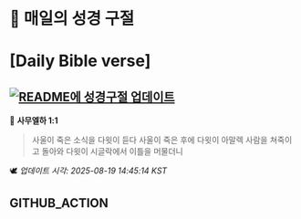 # 🙏 매일의 성경 구절
# [Daily Bible verse]
## [![README에 성경구절 업데이트](https://github.com/DONGSUKA/first_test/actions/workflows/update-readme-bible.yml/badge.svg)](https://github.com/DONGSUKA/first_test/actions/workflows/update-readme-bible.yml)
<!-- START_BIBLE_VERSE -->
📖 **사무엘하 1:1**
> 사울이 죽은 소식을 다윗이 듣다 사울이 죽은 후에 다윗이 아말렉 사람을 쳐죽이고 돌아와 다윗이 시글락에서 이틀을 머물더니

🕊️ _업데이트 시각: 2025-08-19 14:45:14 KST_
  <!-- END_BIBLE_VERSE -->
## GITHUB_ACTION
